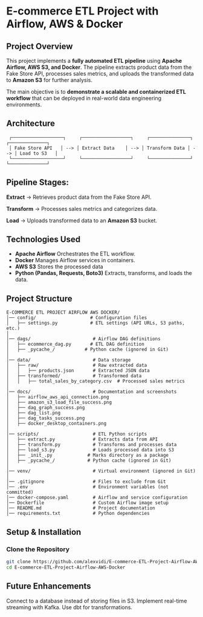 # E-commerce ETL Project with Airflow, AWS & Docker

##  Project Overview
This project implements a **fully automated ETL pipeline** using **Apache Airflow, AWS S3, and Docker**. The pipeline extracts product data from the Fake Store API, processes sales metrics, and uploads the transformed data to **Amazon S3** for further analysis.

The main objective is to **demonstrate a scalable and containerized ETL workflow** that can be deployed in real-world data engineering environments.

##  Architecture
```
 ┌───────────────────┐     ┌──────────────────┐     ┌───────────────┐     ┌──────────────┐
 │ Fake Store API   │ --> │ Extract Data    │ --> │ Transform Data │ --> │ Load to S3   │
 └───────────────────┘     └──────────────────┘     └───────────────┘     └──────────────┘
```
## Pipeline Stages:

**Extract** → Retrieves product data from the Fake Store API.

**Transform** → Processes sales metrics and categorizes data.

**Load** → Uploads transformed data to an **Amazon S3** bucket.

##  Technologies Used
- **Apache Airflow** Orchestrates the ETL workflow.
- **Docker** Manages Airflow services in containers.
- **AWS S3** Stores the processed data
- **Python (Pandas, Requests, Boto3)** Extracts, transforms, and loads the data.

##  Project Structure

```
E-COMMERCE ETL PROJECT AIRFLOW AWS DOCKER/
│── config/                    # Configuration files
│   ├── settings.py            # ETL settings (API URLs, S3 paths, etc.)
│
│── dags/                       # Airflow DAG definitions
│   ├── ecommerce_dag.py       # ETL DAG definition
│   ├── _pycache_/           # Python cache (ignored in Git)
│
│── data/                       # Data storage
│   ├── raw/                    # Raw extracted data
│   │   ├── products.json       # Extracted JSON data
│   ├── transformed/            # Transformed data
│   │   ├── total_sales_by_category.csv  # Processed sales metrics
│
│── docs/                       # Documentation and screenshots
│   ├── airflow_aws_api_connection.png
│   ├── amazon_s3_load_file_success.png
│   ├── dag_graph_success.png
│   ├── dag_list.png
│   ├── dag_tasks_success.png
│   ├── docker_desktop_containers.png
│
│── scripts/                    # ETL Python scripts
│   ├── extract.py              # Extracts data from API
│   ├── transform.py            # Transforms and processes data
│   ├── load_s3.py              # Loads processed data into S3
│   ├── _init_.py             # Marks directory as a package
│   ├── _pycache_/            # Python cache (ignored in Git)
│
│── venv/                       # Virtual environment (ignored in Git)
│
│── .gitignore                  # Files to exclude from Git
│── .env                        # Environment variables (not committed)
│── docker-compose.yaml         # Airflow and service configuration
│── Dockerfile                  # Custom Airflow image setup
│── README.md                   # Project documentation
│── requirements.txt            # Python dependencies
```

##  Setup & Installation
### Clone the Repository
```bash
git clone https://github.com/alexvidi/E-commerce-ETL-Project-Airflow-AWS-Docker.git
cd E-commerce-ETL-Project-Airflow-AWS-Docker
```
## Future Enhancements
 Connect to a database instead of storing files in S3.
 Implement real-time streaming with Kafka.
 Use dbt for transformations.